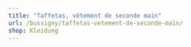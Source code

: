 ```yaml
---
title: "Taffetas, vêtement de seconde main"
url: /bussigny/taffetas-vetement-de-seconde-main/
shop: Kleidung
---
```

